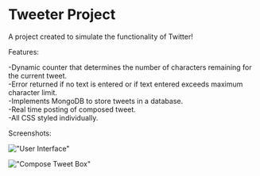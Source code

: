# Tweeter Project

A project created to simulate the functionality of Twitter! 

Features:

-Dynamic counter that determines the number of characters remaining for the current tweet.     
-Error returned if no text is entered or if text entered exceeds maximum character limit.     
-Implements MongoDB to store tweets in a database.     
-Real time posting of composed tweet.       
-All CSS styled individually.       

Screenshots:

!["User Interface"](https://github.com/Dominic-Bartlomowicz/tweeter/blob/feature/mongodb/docs/user-interface.png?raw=true)


!["Compose Tweet Box"](https://github.com/Dominic-Bartlomowicz/tweeter/blob/feature/mongodb/docs/compose-tweet.png?raw=true)


